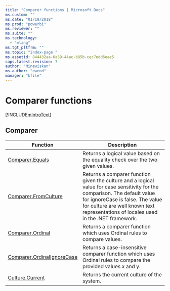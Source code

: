 ```yaml
---
title: "Comparer functions | Microsoft Docs"
ms.custom: ""
ms.date: "01/19/2018"
ms.prod: "powerbi"
ms.reviewer: ""
ms.suite: ""
ms.technology: 
  - "mlang"
ms.tgt_pltfrm: ""
ms.topic: "index-page "
ms.assetid: 844432aa-6a59-44ac-b85b-cec7edd6eae5
caps.latest.revision: 7
author: "Minewiskan"
ms.author: "owend"
manager: "kfile"
---
```

# Comparer functions
[!INCLUDE[mIntroText](../includes/mintrotext-md.md)]  
  
## <a name="__toc360789896"></a>Comparer  
  
|Function|Description|  
|------------|---------------|  
|[Comparer.Equals](comparer-equals.md)|Returns a logical value based on the equality check over the two given values.|  
|[Comparer.FromCulture](comparer-fromculture.md)|Returns a comparer function given the culture and a logical value for case sensitivity for the comparison. The default value for ignoreCase is false. The value for culture are well known text representations of locales used in the .NET framework.|  
|[Comparer.Ordinal](comparer-ordinal.md)|Returns a comparer function which uses Ordinal rules to compare values.|
|[Comparer.OrdinalIgnoreCase](comparer-ordinalignorecase.md)|Returns a case-insensitive comparer function which uses Ordinal rules to compare the provided values x and y.|  
|[Culture.Current](culture-current.md)|Returns the current culture of the system.|  
  
